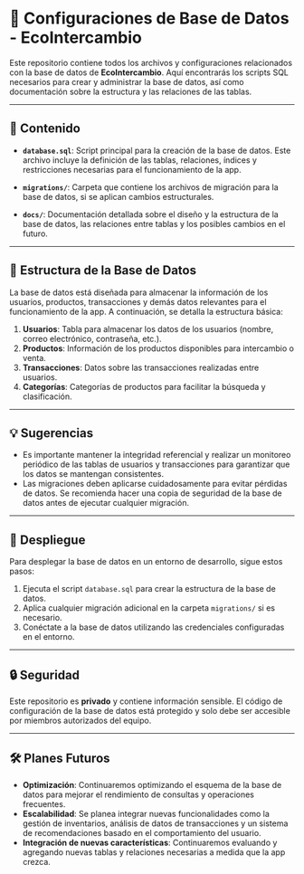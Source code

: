 # 📂 Configuraciones de Base de Datos - EcoIntercambio

Este repositorio contiene todos los archivos y configuraciones relacionados con la base de datos de **EcoIntercambio**. Aquí encontrarás los scripts SQL necesarios para crear y administrar la base de datos, así como documentación sobre la estructura y las relaciones de las tablas.

---

## 📝 Contenido

- **`database.sql`**: Script principal para la creación de la base de datos. Este archivo incluye la definición de las tablas, relaciones, índices y restricciones necesarias para el funcionamiento de la app.
  
- **`migrations/`**: Carpeta que contiene los archivos de migración para la base de datos, si se aplican cambios estructurales.

- **`docs/`**: Documentación detallada sobre el diseño y la estructura de la base de datos, las relaciones entre tablas y los posibles cambios en el futuro.

---

## 🔧 Estructura de la Base de Datos

La base de datos está diseñada para almacenar la información de los usuarios, productos, transacciones y demás datos relevantes para el funcionamiento de la app. A continuación, se detalla la estructura básica:

1. **Usuarios**: Tabla para almacenar los datos de los usuarios (nombre, correo electrónico, contraseña, etc.).
2. **Productos**: Información de los productos disponibles para intercambio o venta.
3. **Transacciones**: Datos sobre las transacciones realizadas entre usuarios.
4. **Categorías**: Categorías de productos para facilitar la búsqueda y clasificación.

---

## 💡 Sugerencias

- Es importante mantener la integridad referencial y realizar un monitoreo periódico de las tablas de usuarios y transacciones para garantizar que los datos se mantengan consistentes.
- Las migraciones deben aplicarse cuidadosamente para evitar pérdidas de datos. Se recomienda hacer una copia de seguridad de la base de datos antes de ejecutar cualquier migración.

---

## 🚀 Despliegue

Para desplegar la base de datos en un entorno de desarrollo, sigue estos pasos:

1. Ejecuta el script `database.sql` para crear la estructura de la base de datos.
2. Aplica cualquier migración adicional en la carpeta `migrations/` si es necesario.
3. Conéctate a la base de datos utilizando las credenciales configuradas en el entorno.

---

## 🔒 Seguridad

Este repositorio es **privado** y contiene información sensible. El código de configuración de la base de datos está protegido y solo debe ser accesible por miembros autorizados del equipo.

---

## 🛠️ Planes Futuros

- **Optimización**: Continuaremos optimizando el esquema de la base de datos para mejorar el rendimiento de consultas y operaciones frecuentes.
- **Escalabilidad**: Se planea integrar nuevas funcionalidades como la gestión de inventarios, análisis de datos de transacciones y un sistema de recomendaciones basado en el comportamiento del usuario.
- **Integración de nuevas características**: Continuaremos evaluando y agregando nuevas tablas y relaciones necesarias a medida que la app crezca.
